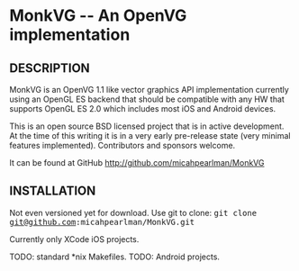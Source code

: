 MonkVG -- An OpenVG implementation
==================================

## DESCRIPTION

MonkVG is an OpenVG 1.1 like vector graphics API implementation currently using an OpenGL ES backend that should be compatible with any HW that supports OpenGL ES 2.0 which includes most iOS and Android devices. 

This is an open source BSD licensed project that is in active development. At the time of this writing it is in a very early pre-release state (very minimal features implemented). Contributors and sponsors welcome.

It can be found at GitHub http://github.com/micahpearlman/MonkVG

## INSTALLATION

Not even versioned yet for download.  Use git to clone:  <tt>git clone git@github.com:micahpearlman/MonkVG.git</tt>

Currently only XCode iOS projects.  

TODO: standard *nix Makefiles.
TODO: Android projects.
